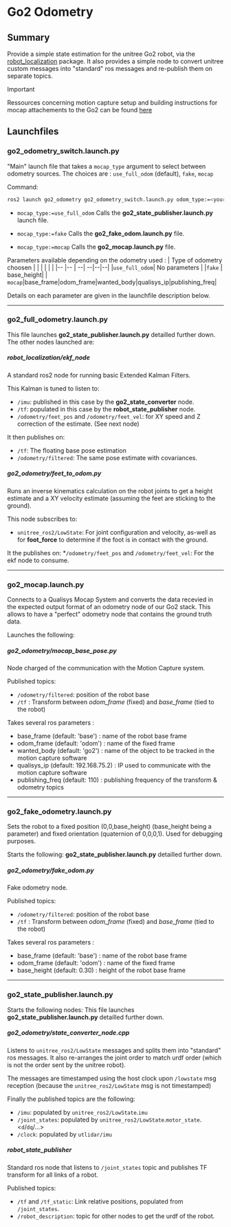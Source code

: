 Go2 Odometry
===

## Summary
Provide a simple state estimation for the unitree Go2 robot, via the [robot_localization](http://docs.ros.org/en/melodic/api/robot_localization/html/index.html) package.
It also provides a simple node to convert unitree custom messages into "standard" ros messages and re-publish them on separate topics.


>[!IMPORTANT]
>Ressources concerning motion capture setup and building instructions for mocap attachements to the Go2 can be found [here](ressources/README.md)

## Launchfiles

### go2_odometry_switch.launch.py
"Main" launch file that takes a `mocap_type` argument to select between odometry sources.
The choices are : `use_full_odom` (default), `fake`, `mocap`

Command: 
```bash
ros2 launch go2_odometry go2_odometry_switch.launch.py odom_type:=<your choice>
```

- `mocap_type:=use_full_odom`
Calls the **go2_state_publisher.launch.py** launch file.

- `mocap_type:=fake`
Calls the **go2_fake_odom.launch.py** file.

- `mocap_type:=mocap`
Calls the **go2_mocap.launch.py** file.

Parameters available depending on the odometry used :
| Type of odometry choosen | | | | | |
|-- |-- | --| --|--|--|
|`use_full_odom`| No parameters |
|`fake` | base_height|
| `mocap`|base_frame|odom_frame|wanted_body|qualisys_ip|publishing_freq|

Details on each parameter are given in the launchfile description below.

---

### go2_full_odometry.launch.py
This file launches **go2_state_publisher.launch.py** detailled further down.
The other nodes launched are:

##### robot_localization/ekf_node
A standard ros2 node for running basic Extended Kalman Filters.

This Kalman is tuned to listen to:
* `/imu`: published in this case by the **go2_state_converter** node.
* `/tf`: populated in this case by the **robot_state_publisher** node.
* `/odometry/feet_pos` and `/odometry/feet_vel`: for XY speed and Z correction of the estimate. (See next node)

It then publishes on:
* `/tf`: The floating base pose estimation
* `/odometry/filtered`: The same pose estimate with covariances.

##### go2_odometry/feet_to_odom.py
Runs an inverse kinematics calculation on the robot joints to get a height estimate and a XY velocity estimate (assuming the feet are sticking to the ground).

This node subscribes to:
* `unitree_ros2/LowState`: For joint configuration and velocity, as-well as for **foot_force** to determine if the foot is in contact with the ground.

It the publishes on:
*`/odometry/feet_pos` and `/odometry/feet_vel`: For the ekf node to consume.

---
### go2_mocap.launch.py
Connects to a Qualisys Mocap System and converts the data recevied in the expected output format of an odometry node of our Go2 stack. This allows to have a "perfect" odometry node that contains the ground truth data.

Launches the following:

##### go2_odometry/mocap_base_pose.py 
Node charged of the communication with the Motion Capture system.

Published topics:
* `/odometry/filtered`: position of the robot base
* `/tf` : Transform between *odom_frame* (fixed) and *base_frame* (tied to the robot)

Takes several ros parameters :
- base_frame (default: 'base') : name of the robot base frame
- odom_frame (default: 'odom') : name of the fixed frame 
- wanted_body (default: 'go2') : name of the object to be tracked in the motion capture software
- qualisys_ip (default: 192.168.75.2) : IP used to communicate with the motion capture software
- publishing_freq (default: 110) : publishing frequency of the transform & odometry topics

---
### go2_fake_odometry.launch.py
Sets the robot to a fixed position (0,0,base_height) (base_height being a parameter) and fixed orientation (quaternion of 0,0,0,1). Used for debugging purposes.

Starts the following:
 **go2_state_publisher.launch.py** detailled further down.

##### go2_odometry/fake_odom.py
Fake odometry node.

Published topics:
* `/odometry/filtered`: position of the robot base
* `/tf` : Transform between *odom_frame* (fixed) and *base_frame* (tied to the robot)

Takes several ros parameters :
- base_frame (default: 'base') : name of the robot base frame
- odom_frame (default: 'odom') : name of the fixed frame 
- base_height (default: 0.30) : height of the robot base frame



 ---
### go2_state_publisher.launch.py
Starts the following nodes:
This file launches **go2_state_publisher.launch.py** detailled further down.

##### go2_odometry/state_converter_node.cpp
Listens to `unitree_ros2/LowState` messages and splits them into "standard" ros messages. It also re-arranges the joint order to match urdf order (which is not the order sent by the unitree robot).

The messages are timestamped using the host clock upon `/lowstate` msg reception (because the `unitree_ros2/LowState` msg is not timestamped)

Finally the published topics are the following:
* `/imu`: populated by `unitree_ros2/LowState`.`imu`
* `/joint_states`: populated by `unitree_ros2/LowState`.`motor_state`.<`d`/`dq`/...>
* `/clock`: populated by `utlidar/imu`

##### robot_state_publisher
Standard ros node that listens to `/joint_states` topic and publishes TF transform for all links of a robot.

Published topics:
* `/tf` and `/tf_static`: Link relative positions, populated from `/joint_states`.
* `/robot_description`:  topic for other nodes to get the urdf of the robot.

